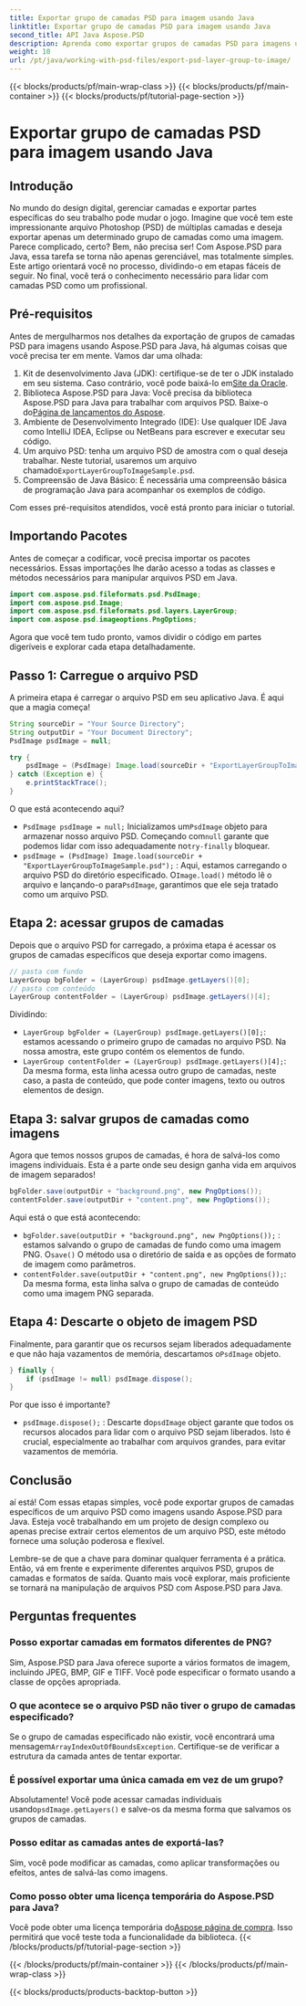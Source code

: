 ```yaml
---
title: Exportar grupo de camadas PSD para imagem usando Java
linktitle: Exportar grupo de camadas PSD para imagem usando Java
second_title: API Java Aspose.PSD
description: Aprenda como exportar grupos de camadas PSD para imagens usando Aspose.PSD para Java com este guia passo a passo. Perfeito para desenvolvedores e designers.
weight: 10
url: /pt/java/working-with-psd-files/export-psd-layer-group-to-image/
---
```


{{< blocks/products/pf/main-wrap-class >}}
{{< blocks/products/pf/main-container >}}
{{< blocks/products/pf/tutorial-page-section >}}

# Exportar grupo de camadas PSD para imagem usando Java

## Introdução

No mundo do design digital, gerenciar camadas e exportar partes específicas do seu trabalho pode mudar o jogo. Imagine que você tem este impressionante arquivo Photoshop (PSD) de múltiplas camadas e deseja exportar apenas um determinado grupo de camadas como uma imagem. Parece complicado, certo? Bem, não precisa ser! Com Aspose.PSD para Java, essa tarefa se torna não apenas gerenciável, mas totalmente simples. Este artigo orientará você no processo, dividindo-o em etapas fáceis de seguir. No final, você terá o conhecimento necessário para lidar com camadas PSD como um profissional.

## Pré-requisitos

Antes de mergulharmos nos detalhes da exportação de grupos de camadas PSD para imagens usando Aspose.PSD para Java, há algumas coisas que você precisa ter em mente. Vamos dar uma olhada:

1.  Kit de desenvolvimento Java (JDK): certifique-se de ter o JDK instalado em seu sistema. Caso contrário, você pode baixá-lo em[Site da Oracle](https://www.oracle.com/java/technologies/javase-downloads.html).
2. Biblioteca Aspose.PSD para Java: Você precisa da biblioteca Aspose.PSD para Java para trabalhar com arquivos PSD. Baixe-o do[Página de lançamentos do Aspose](https://releases.aspose.com/psd/java/).
3. Ambiente de Desenvolvimento Integrado (IDE): Use qualquer IDE Java como IntelliJ IDEA, Eclipse ou NetBeans para escrever e executar seu código.
4.  Um arquivo PSD: tenha um arquivo PSD de amostra com o qual deseja trabalhar. Neste tutorial, usaremos um arquivo chamado`ExportLayerGroupToImageSample.psd`.
5. Compreensão de Java Básico: É necessária uma compreensão básica de programação Java para acompanhar os exemplos de código.

Com esses pré-requisitos atendidos, você está pronto para iniciar o tutorial.

## Importando Pacotes

Antes de começar a codificar, você precisa importar os pacotes necessários. Essas importações lhe darão acesso a todas as classes e métodos necessários para manipular arquivos PSD em Java.

```java
import com.aspose.psd.fileformats.psd.PsdImage;
import com.aspose.psd.Image;
import com.aspose.psd.fileformats.psd.layers.LayerGroup;
import com.aspose.psd.imageoptions.PngOptions;
```

Agora que você tem tudo pronto, vamos dividir o código em partes digeríveis e explorar cada etapa detalhadamente.

## Passo 1: Carregue o arquivo PSD

A primeira etapa é carregar o arquivo PSD em seu aplicativo Java. É aqui que a magia começa!

```java
String sourceDir = "Your Source Directory";
String outputDir = "Your Document Directory";
PsdImage psdImage = null;

try {
    psdImage = (PsdImage) Image.load(sourceDir + "ExportLayerGroupToImageSample.psd");
} catch (Exception e) {
    e.printStackTrace();
}
```

O que está acontecendo aqui?
- `PsdImage psdImage = null;` Inicializamos um`PsdImage` objeto para armazenar nosso arquivo PSD. Começando com`null` garante que podemos lidar com isso adequadamente no`try-finally` bloquear.
- `psdImage = (PsdImage) Image.load(sourceDir + "ExportLayerGroupToImageSample.psd");` : Aqui, estamos carregando o arquivo PSD do diretório especificado. O`Image.load()` método lê o arquivo e lançando-o para`PsdImage`, garantimos que ele seja tratado como um arquivo PSD.

## Etapa 2: acessar grupos de camadas

Depois que o arquivo PSD for carregado, a próxima etapa é acessar os grupos de camadas específicos que deseja exportar como imagens.

```java
// pasta com fundo
LayerGroup bgFolder = (LayerGroup) psdImage.getLayers()[0];
// pasta com conteúdo
LayerGroup contentFolder = (LayerGroup) psdImage.getLayers()[4];
```

Dividindo:
- `LayerGroup bgFolder = (LayerGroup) psdImage.getLayers()[0];`: estamos acessando o primeiro grupo de camadas no arquivo PSD. Na nossa amostra, este grupo contém os elementos de fundo.
- `LayerGroup contentFolder = (LayerGroup) psdImage.getLayers()[4];`: Da mesma forma, esta linha acessa outro grupo de camadas, neste caso, a pasta de conteúdo, que pode conter imagens, texto ou outros elementos de design.

## Etapa 3: salvar grupos de camadas como imagens

Agora que temos nossos grupos de camadas, é hora de salvá-los como imagens individuais. Esta é a parte onde seu design ganha vida em arquivos de imagem separados!

```java
bgFolder.save(outputDir + "background.png", new PngOptions());
contentFolder.save(outputDir + "content.png", new PngOptions());
```

Aqui está o que está acontecendo:
- `bgFolder.save(outputDir + "background.png", new PngOptions());` : estamos salvando o grupo de camadas de fundo como uma imagem PNG. O`save()` O método usa o diretório de saída e as opções de formato de imagem como parâmetros.
- `contentFolder.save(outputDir + "content.png", new PngOptions());`: Da mesma forma, esta linha salva o grupo de camadas de conteúdo como uma imagem PNG separada.

## Etapa 4: Descarte o objeto de imagem PSD

 Finalmente, para garantir que os recursos sejam liberados adequadamente e que não haja vazamentos de memória, descartamos o`PsdImage` objeto.

```java
} finally {
    if (psdImage != null) psdImage.dispose();
}
```

Por que isso é importante?
- `psdImage.dispose();` : Descarte do`psdImage` object garante que todos os recursos alocados para lidar com o arquivo PSD sejam liberados. Isto é crucial, especialmente ao trabalhar com arquivos grandes, para evitar vazamentos de memória.

## Conclusão

aí está! Com essas etapas simples, você pode exportar grupos de camadas específicos de um arquivo PSD como imagens usando Aspose.PSD para Java. Esteja você trabalhando em um projeto de design complexo ou apenas precise extrair certos elementos de um arquivo PSD, este método fornece uma solução poderosa e flexível.

Lembre-se de que a chave para dominar qualquer ferramenta é a prática. Então, vá em frente e experimente diferentes arquivos PSD, grupos de camadas e formatos de saída. Quanto mais você explorar, mais proficiente se tornará na manipulação de arquivos PSD com Aspose.PSD para Java.

## Perguntas frequentes

### Posso exportar camadas em formatos diferentes de PNG?
Sim, Aspose.PSD para Java oferece suporte a vários formatos de imagem, incluindo JPEG, BMP, GIF e TIFF. Você pode especificar o formato usando a classe de opções apropriada.

### O que acontece se o arquivo PSD não tiver o grupo de camadas especificado?
 Se o grupo de camadas especificado não existir, você encontrará uma mensagem`ArrayIndexOutOfBoundsException`. Certifique-se de verificar a estrutura da camada antes de tentar exportar.

### É possível exportar uma única camada em vez de um grupo?
 Absolutamente! Você pode acessar camadas individuais usando`psdImage.getLayers()` e salve-os da mesma forma que salvamos os grupos de camadas.

### Posso editar as camadas antes de exportá-las?
Sim, você pode modificar as camadas, como aplicar transformações ou efeitos, antes de salvá-las como imagens.

### Como posso obter uma licença temporária do Aspose.PSD para Java?
 Você pode obter uma licença temporária do[Aspose página de compra](https://purchase.aspose.com/temporary-license/). Isso permitirá que você teste toda a funcionalidade da biblioteca.
{{< /blocks/products/pf/tutorial-page-section >}}

{{< /blocks/products/pf/main-container >}}
{{< /blocks/products/pf/main-wrap-class >}}

{{< blocks/products/products-backtop-button >}}
